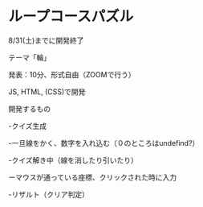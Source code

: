 # ループコースパズル

8/31(土)までに開発終了

テーマ「輪」

発表：10分、形式自由（ZOOMで行う）

JS, HTML, (CSS)で開発

開発するもの

-クイズ生成

  -一旦線をかく、数字を入れ込む（０のところはundefind?）

-クイズ解き中（線を消したり引いたり）

  ーマウスが通っている座標、クリックされた時に入力

-リザルト（クリア判定）
